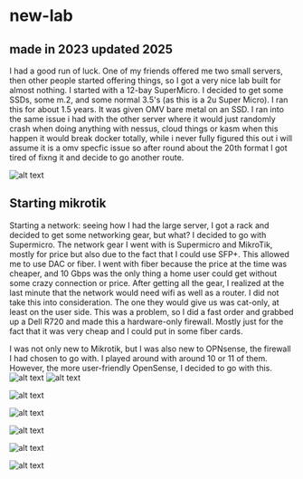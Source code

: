 # new-lab

## made in 2023 updated 2025

I had a good run of luck. One of my friends offered me two small servers, then other people started offering things, so I got a very nice lab built for almost nothing. I started with a 12-bay SuperMicro. I decided to get some SSDs, some m.2, and some normal 3.5's (as this is a 2u Super Micro). I ran this for about 1.5 years. It was given OMV bare metal on an SSD. I ran into the same issue i had with the other server where it would just randomly crash when doing anything with nessus, cloud things or kasm when this happen it would break docker totally, while i never fully figured this out i will assume it is a omv specfic issue so after round about the 20th format I got tired of fixng it and decide to go another route.

![alt text](20211024_160607.jpg)

## Starting mikrotik

Starting a network:  seeing how I had the large server, I got a rack and decided to get some networking gear, but what? I decided to go with Supermicro. The network gear I went with is Supermicro and MikroTik, mostly for price but also due to the fact that I could use SFP+. This allowed me to use DAC or fiber. I went with fiber because the price at the time was cheaper, and 10 Gbps was the only thing a home user could get without some crazy connection or price. After getting all the gear, I realized at the last minute that the network would need wifi as well as a router. I did not take this into consideration. The one they would give us was cat-only, at least on the user side. This was a problem, so I did a fast order and grabbed up a Dell R720 and made this a hardware-only firewall. Mostly just for the fact that it was very cheap and I could put in some fiber cards.

I was not only new to Mikrotik, but I was also new to OPNsense, the firewall I had chosen to go with. I played around with around 10 or 11 of them. However, the more user-friendly OpenSense, I decided to go with this.
![alt text](20210329_152832.jpg)
![alt text](sfp6.PNG)

![alt text](<network gear.JPG>)

![alt text](sfp2.PNG)  

![alt text](sfp3.PNG)

![alt text](sfp4.PNG)

![alt text](sfp5.PNG)

